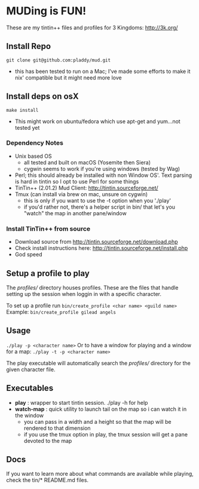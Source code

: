 # MUDing is FUN!

These are my tintin++ files and profiles for 3 Kingdoms: http://3k.org/

## Install Repo
`git clone git@github.com:pladdy/mud.git`
- this has been tested to run on a Mac; I've made some efforts to make it nix' compatible but it might need more love

## Install deps on osX
`make install`
- This might work on ubuntu/fedora which use apt-get and yum...not tested yet

### Dependency Notes
- Unix based OS
  - all tested and built on macOS (Yosemite then Siera)
  - cygwin seems to work if you're using windows (tested by Wag)
- Perl; this should already be installed with non Window OS'.  Text parsing is hard
  in tintin so I opt to use Perl for some things
- TinTin++ (2.01.2) Mud Client: http://tintin.sourceforge.net/
- Tmux (can install via brew on mac, unsure on cygwin)
  - this is only if you want to use the -t option when you './play'
  - if you'd rather not, there's a helper script in bin/ that let's you "watch" the map in another pane/window

### Install TinTin++ from source
- Download source from http://tintin.sourceforge.net/download.php
- Check install instructions here: http://tintin.sourceforge.net/install.php
- God speed

## Setup a profile to play
The *profiles/* directory houses profiles.  These are the files that handle setting up the session when loggin in with a specific character.

To set up a profile run `bin/create_profile <char name> <guild name>`
Example: `bin/create_profile gilead angels`

## Usage
`./play -p <character name>`
Or to have a window for playing and a window for a map:
`./play -t -p <character name>`

The play executable will automatically search the *profiles/* directory for the given character
file.

## Executables
- **play**      : wrapper to start tintin session.  ./play -h for help
- **watch-map** : quick utility to launch tail on the map so i can watch it in the window
  - you can pass in a width and a height so that the map will be rendered to that dimension
  - if you use the tmux option in play, the tmux session will get a pane devoted to the map

## Docs
If you want to learn more about what commands are available while playing, check the tin/* README.md files.
